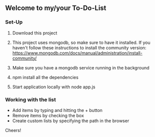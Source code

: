## Welcome to my/your To-Do-List

### Set-Up
1. Download this project

2. This project uses mongodb, so make sure to have it installed. If you haven't follow these instructions to install the community version: https://www.mongodb.com/docs/manual/administration/install-community/

3. Make sure you have a mongodb service running in the background

4. npm install all the dependencies 

5. Start application locally with node app.js

### Working with the list
- Add items by typing and hitting the + button
- Remove items by checking the box
- Create custom lists by specifying the path in the browser

Cheers!
